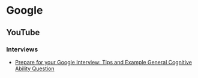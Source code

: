 # Google

## YouTube

### Interviews

* [Prepare for your Google Interview: Tips and Example General Cognitive Ability Question](https://www.youtube.com/watch?v=eIMR82oO2Dc)

